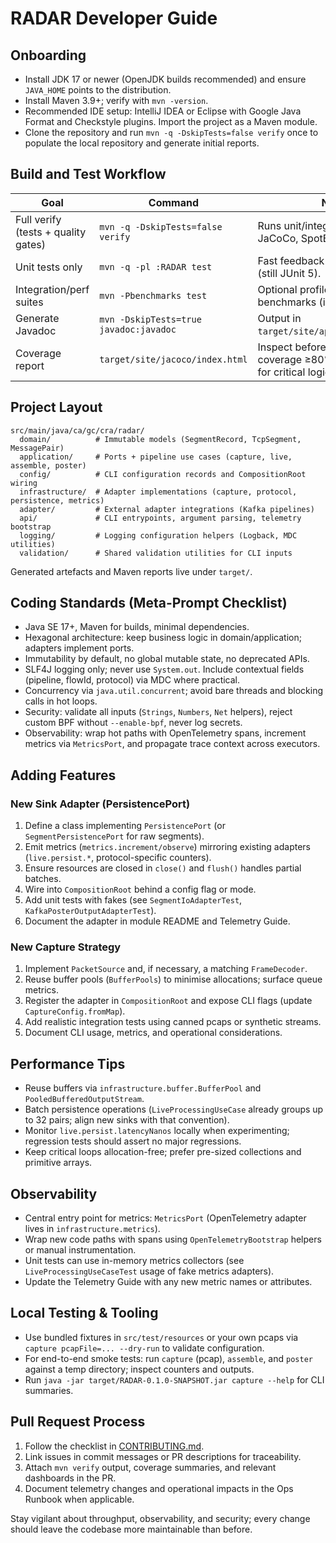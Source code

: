 # RADAR Developer Guide

## Onboarding
- Install JDK 17 or newer (OpenJDK builds recommended) and ensure `JAVA_HOME` points to the distribution.
- Install Maven 3.9+; verify with `mvn -version`.
- Recommended IDE setup: IntelliJ IDEA or Eclipse with Google Java Format and Checkstyle plugins. Import the project as a Maven module.
- Clone the repository and run `mvn -q -DskipTests=false verify` once to populate the local repository and generate initial reports.

## Build and Test Workflow
| Goal | Command | Notes |
| --- | --- | --- |
| Full verify (tests + quality gates) | `mvn -q -DskipTests=false verify` | Runs unit/integration tests, JaCoCo, SpotBugs, Checkstyle. |
| Unit tests only | `mvn -q -pl :RADAR test` | Fast feedback on code changes (still JUnit 5). |
| Integration/perf suites | `mvn -Pbenchmarks test` | Optional profile for hot-path benchmarks (if enabled). |
| Generate Javadoc | `mvn -DskipTests=true javadoc:javadoc` | Output in `target/site/apidocs/index.html`. |
| Coverage report | `target/site/jacoco/index.html` | Inspect before merging to keep coverage ≥80% overall, 100% for critical logic. |

## Project Layout
```
src/main/java/ca/gc/cra/radar/
  domain/          # Immutable models (SegmentRecord, TcpSegment, MessagePair)
  application/     # Ports + pipeline use cases (capture, live, assemble, poster)
  config/          # CLI configuration records and CompositionRoot wiring
  infrastructure/  # Adapter implementations (capture, protocol, persistence, metrics)
  adapter/         # External adapter integrations (Kafka pipelines)
  api/             # CLI entrypoints, argument parsing, telemetry bootstrap
  logging/         # Logging configuration helpers (Logback, MDC utilities)
  validation/      # Shared validation utilities for CLI inputs
```
Generated artefacts and Maven reports live under `target/`.

## Coding Standards (Meta-Prompt Checklist)
- Java SE 17+, Maven for builds, minimal dependencies.
- Hexagonal architecture: keep business logic in domain/application; adapters implement ports.
- Immutability by default, no global mutable state, no deprecated APIs.
- SLF4J logging only; never use `System.out`. Include contextual fields (pipeline, flowId, protocol) via MDC where practical.
- Concurrency via `java.util.concurrent`; avoid bare threads and blocking calls in hot loops.
- Security: validate all inputs (`Strings`, `Numbers`, `Net` helpers), reject custom BPF without `--enable-bpf`, never log secrets.
- Observability: wrap hot paths with OpenTelemetry spans, increment metrics via `MetricsPort`, and propagate trace context across executors.

## Adding Features
### New Sink Adapter (PersistencePort)
1. Define a class implementing `PersistencePort` (or `SegmentPersistencePort` for raw segments).
2. Emit metrics (`metrics.increment/observe`) mirroring existing adapters (`live.persist.*`, protocol-specific counters).
3. Ensure resources are closed in `close()` and `flush()` handles partial batches.
4. Wire into `CompositionRoot` behind a config flag or mode.
5. Add unit tests with fakes (see `SegmentIoAdapterTest`, `KafkaPosterOutputAdapterTest`).
6. Document the adapter in module README and Telemetry Guide.

### New Capture Strategy
1. Implement `PacketSource` and, if necessary, a matching `FrameDecoder`.
2. Reuse buffer pools (`BufferPools`) to minimise allocations; surface queue metrics.
3. Register the adapter in `CompositionRoot` and expose CLI flags (update `CaptureConfig.fromMap`).
4. Add realistic integration tests using canned pcaps or synthetic streams.
5. Document CLI usage, metrics, and operational considerations.

## Performance Tips
- Reuse buffers via `infrastructure.buffer.BufferPool` and `PooledBufferedOutputStream`.
- Batch persistence operations (`LiveProcessingUseCase` already groups up to 32 pairs; align new sinks with that convention).
- Monitor `live.persist.latencyNanos` locally when experimenting; regression tests should assert no major regressions.
- Keep critical loops allocation-free; prefer pre-sized collections and primitive arrays.

## Observability
- Central entry point for metrics: `MetricsPort` (OpenTelemetry adapter lives in `infrastructure.metrics`).
- Wrap new code paths with spans using `OpenTelemetryBootstrap` helpers or manual instrumentation.
- Unit tests can use in-memory metrics collectors (see `LiveProcessingUseCaseTest` usage of fake metrics adapters).
- Update the Telemetry Guide with any new metric names or attributes.

## Local Testing & Tooling
- Use bundled fixtures in `src/test/resources` or your own pcaps via `capture pcapFile=... --dry-run` to validate configuration.
- For end-to-end smoke tests: run `capture` (pcap), `assemble`, and `poster` against a temp directory; inspect counters and outputs.
- Run `java -jar target/RADAR-0.1.0-SNAPSHOT.jar capture --help` for CLI summaries.

## Pull Request Process
1. Follow the checklist in [CONTRIBUTING.md](../CONTRIBUTING.md).
2. Link issues in commit messages or PR descriptions for traceability.
3. Attach `mvn verify` output, coverage summaries, and relevant dashboards in the PR.
4. Document telemetry changes and operational impacts in the Ops Runbook when applicable.

Stay vigilant about throughput, observability, and security; every change should leave the codebase more maintainable than before.

